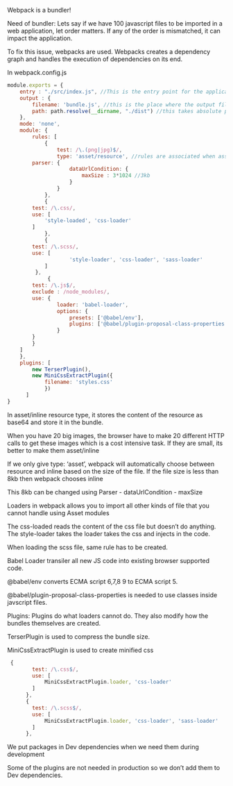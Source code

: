 Webpack is a bundler!

Need of bundler: Lets say if we have 100 javascript files to be imported in a web application, let order matters. If any of the order is mismatched, it can impact the application. 

To fix this issue, webpacks are used. Webpacks creates a dependency graph and handles the execution of dependencies on its end.

In webpack.config.js

```jsx
module.exports = {
    entry : "./src/index.js", //This is the entry point for the application
    output : {
        filename: 'bundle.js', //this is the place where the output file is placed
        path: path.resolve(__dirname, "./dist") //this takes absolute path
    },
    mode: 'none',
    module: {
        rules: [ 
            {
                test: /\.(png|jpg)$/,
                type: 'asset/resource', //rules are associated when assets are to be imported
		parser: {
                    dataUrlCondition: {
                        maxSize : 3*1024 //3kb
                    }
                }
            },
            {
		test: /\.css/,
		use: [
			'style-loaded', 'css-loader'
 		]
            },
            {
		test: /\.scss/,
		use: [
            		'style-loader', 'css-loader', 'sass-loader'
			]
	     },
             {
		test: /\.js$/,
		exclude : /node_modules/,
		use: {
	            loader: 'babel-loader',
	            options: {
	                presets: ['@babel/env'],
	                plugins: ['@babel/plugin-proposal-class-properties']
	            }
		}
		}
	]
    },
    plugins: [
	    new TerserPlugin(),
	    new MiniCssExtractPlugin({
        	filename: 'styles.css'
    		})
	  ]
}
```

In asset/inline resource type, it stores the content of the resource as base64 and store it in the bundle.

When you have 20 big images, the browser have to make 20 different HTTP calls to get these images which is a cost intensive task. If they are small, its better to make them asset/inline 

If we only give type: ‘asset’, webpack will automatically choose between resource and inline based on the size of the file. If the file size is less than 8kb then webpack chooses inline

This 8kb can be changed using Parser - dataUrlCondition -  maxSize

Loaders in webpack allows you to import all other kinds of file that you cannot handle using Asset modules

The css-loaded reads the content of the css file but doesn’t do anything. The style-loader takes the loader takes the css and injects in the code.

When loading the scss file, same rule has to be created.

Babel Loader transiler all new JS code into existing browser supported code. 

@babel/env converts ECMA script 6,7,8 9 to ECMA script 5.

@babel/plugin-proposal-class-properties is needed to use classes inside javscript files.

Plugins: Plugins do what loaders cannot do. They also modify how the bundles themselves are created. 

TerserPlugin is used to compress the bundle size. 

MiniCssExtractPlugin is used to create minified css

```jsx
 {
        test: /\.css$/,
        use: [
            MiniCssExtractPlugin.loader, 'css-loader'
        ]
      },
      {
        test: /\.scss$/,
        use: [
            MiniCssExtractPlugin.loader, 'css-loader', 'sass-loader'
        ]
      },
```

We put packages in Dev dependencies when we need them during development

Some of the plugins are not needed in production so we don’t add them to Dev dependencies.
